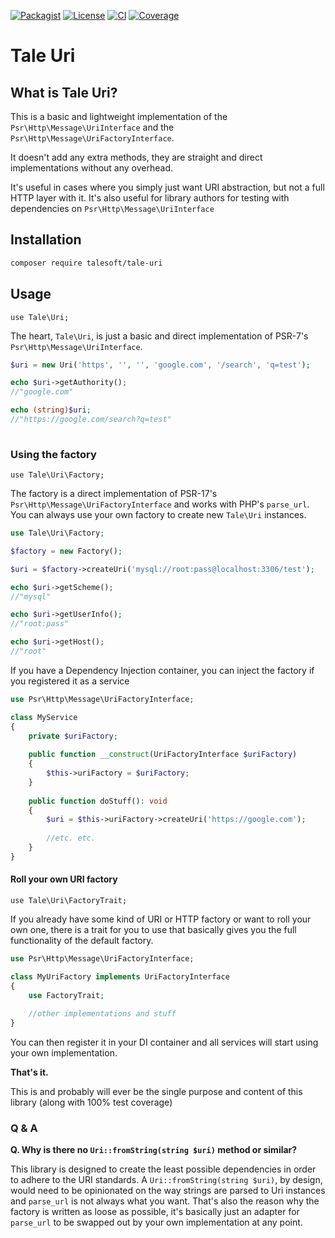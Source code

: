 
[![Packagist](https://img.shields.io/packagist/v/talesoft/tale-uri.svg?style=for-the-badge)](https://packagist.org/packages/talesoft/tale-uri)
[![License](https://img.shields.io/github/license/Talesoft/tale-uri.svg?style=for-the-badge)](https://github.com/Talesoft/tale-uri/blob/master/LICENSE.md)
[![CI](https://img.shields.io/travis/Talesoft/tale-uri.svg?style=for-the-badge)](https://travis-ci.org/Talesoft/tale-uri)
[![Coverage](https://img.shields.io/codeclimate/coverage/Talesoft/tale-uri.svg?style=for-the-badge)](https://codeclimate.com/github/Talesoft/tale-uri)

Tale Uri
========

What is Tale Uri?
-----------------

This is a basic and lightweight implementation of the 
`Psr\Http\Message\UriInterface` and the `Psr\Http\Message\UriFactoryInterface`. 

It doesn't add any extra methods, they are straight and direct implementations
without any overhead.

It's useful in cases where you simply just want URI abstraction,
but not a full HTTP layer with it. It's also useful for library
authors for testing with dependencies on `Psr\Http\Message\UriInterface`

Installation
------------

```bash
composer require talesoft/tale-uri
```

Usage
-----

`use Tale\Uri;`

The heart, `Tale\Uri`, is just a basic and direct implementation
of PSR-7's `Psr\Http\Message\UriInterface`.

```php
$uri = new Uri('https', '', '', 'google.com', '/search', 'q=test');

echo $uri->getAuthority(); 
//"google.com"

echo (string)$uri; 
//"https://google.com/search?q=test"
    
```

### Using the factory

`use Tale\Uri\Factory;`

The factory is a direct implementation of PSR-17's 
`Psr\Http\Message\UriFactoryInterface` and works with
PHP's `parse_url`. You can always use your own factory
to create new `Tale\Uri` instances.

```php
use Tale\Uri\Factory;

$factory = new Factory();

$uri = $factory->createUri('mysql://root:pass@localhost:3306/test');

echo $uri->getScheme();
//"mysql"

echo $uri->getUserInfo(); 
//"root:pass"

echo $uri->getHost();
//"root"
```

If you have a Dependency Injection container, you can inject
the factory if you registered it as a service

```php
use Psr\Http\Message\UriFactoryInterface;

class MyService
{
    private $uriFactory;
    
    public function __construct(UriFactoryInterface $uriFactory)
    {
        $this->uriFactory = $uriFactory;    
    }
    
    public function doStuff(): void
    {
        $uri = $this->uriFactory->createUri('https://google.com');
        
        //etc. etc.
    }
}
```

#### Roll your own URI factory

`use Tale\Uri\FactoryTrait;`

If you already have some kind of URI or HTTP factory
or want to roll your own one, there is a trait for you to use
that basically gives you the full functionality of the
default factory.

```php
use Psr\Http\Message\UriFactoryInterface;

class MyUriFactory implements UriFactoryInterface
{
    use FactoryTrait;
    
    //other implementations and stuff
}
```

You can then register it in your DI container and all services
will start using your own implementation.


**That's it.**

This is and probably will ever be the single purpose and content 
of this library (along with 100% test coverage)


### Q & A

**Q. Why is there no `Uri::fromString(string $uri)` method or similar?**

This library is designed to create the least possible dependencies
in order to adhere to the URI standards. A `Uri::fromString(string $uri)`, by 
design, would need to be opinionated on the way strings are parsed 
to Uri instances and `parse_url` is not always what you want. That's
also the reason why the factory is written as loose as possible, it's
basically just an adapter for `parse_url` to be swapped out by
your own implementation at any point.